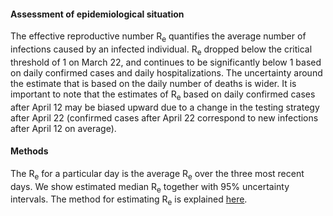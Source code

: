 <h4>Assessment of epidemiological situation</h4>

The effective reproductive number R<sub>e</sub> quantifies the average number of infections caused by an infected individual. R<sub>e</sub> dropped below the critical threshold of 1 on March 22, and continues to be significantly below 1 based on  daily confirmed cases and daily hospitalizations. The uncertainty around the estimate that is based on the daily number of deaths is wider. It is important to note that the estimates of R<sub>e</sub> based on daily confirmed cases after April 12 may be biased upward due to a change in the testing strategy after April 22 (confirmed cases after April 22 correspond to new infections after April 12 on average).

<h4>Methods</h4>

The R<sub>e</sub> for a particular day is the average R<sub>e</sub> over the three most recent days. We show estimated median R<sub>e</sub> together with 95% uncertainty intervals. The method for estimating R<sub>e</sub> is explained [here](https://smw.ch/article/doi/smw.2020.20271).
